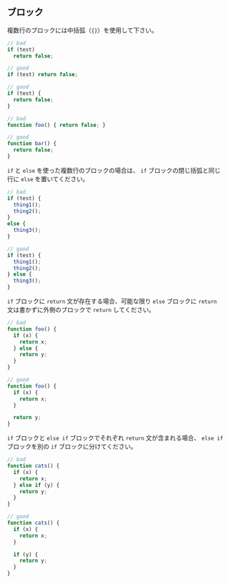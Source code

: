 ## ブロック

複数行のブロックには中括弧（`{}`）を使用して下さい。

```js
// bad
if (test)
  return false;

// good
if (test) return false;

// good
if (test) {
  return false;
}

// bad
function foo() { return false; }

// good
function bar() {
  return false;
}
```

`if` と `else` を使った複数行のブロックの場合は、 `if` ブロックの閉じ括弧と同じ行に `else` を置いてください。

```js
// bad
if (test) {
  thing1();
  thing2();
}
else {
  thing3();
}

// good
if (test) {
  thing1();
  thing2();
} else {
  thing3();
}
```

`if` ブロックに `return` 文が存在する場合、可能な限り `else` ブロックに `return` 文は書かずに外側のブロックで `return` してください。

```js
// bad
function foo() {
  if (x) {
    return x;
  } else {
    return y;
  }
}

// good
function foo() {
  if (x) {
    return x;
  }

  return y;
}
```

`if` ブロックと `else if` ブロックでそれぞれ `return` 文が含まれる場合、 `else if` ブロックを別の `if` ブロックに分けてください。

```js
// bad
function cats() {
  if (x) {
    return x;
  } else if (y) {
    return y;
  }
}

// good
function cats() {
  if (x) {
    return x;
  }

  if (y) {
    return y;
  }
}
```
